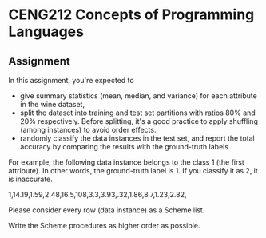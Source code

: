 # CENG212 Concepts of Programming Languages

## Assignment ##


In this assignment, you're expected to

- give summary statistics (mean, median, and variance) for each attribute in the wine dataset,
- split the dataset into training and test set partitions with ratios 80% and 20% respectively. Before
    splitting, it's a good practice to apply shuffling (among instances) to avoid order effects.
- randomly classify the data instances in the test set, and report the total accuracy by comparing the
    results with the ground-truth labels.


For example, the following data instance belongs to the class 1 (the first attribute). In other words,
the ground-truth label is 1. If you classify it as 2, it is inaccurate.

1,14.19,1.59,2.48,16.5,108,3.3,3.93,.32,1.86,8.7,1.23,2.82,

Please consider every row (data instance) as a Scheme list.

Write the Scheme procedures as higher order as possible.

